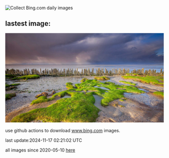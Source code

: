 ![Collect Bing.com daily images](https://github.com/counter2015/bing-daily-images/workflows/Collect%20Bing.com%20daily%20images/badge.svg)
## lastest image:
![](images/img.jpg)

use github actions to download www.bing.com images.

last update:2024-11-17 02:21:02 UTC

all images since 2020-05-10 [here](https://github.com/counter2015/bing-daily-images/tree/master/images) 
